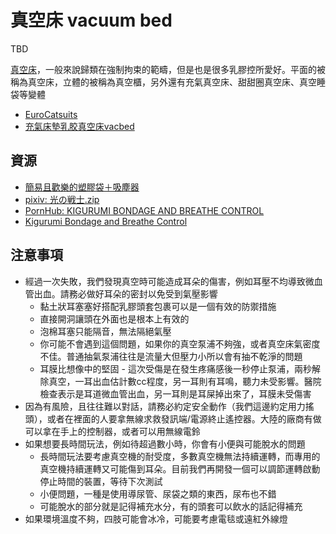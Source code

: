 真空床 vacuum bed
===
TBD

[真空床](https://en.wikipedia.org/wiki/Vacuum_bed)，一般來說歸類在強制拘束的範疇，但是也是很多乳膠控所愛好。平面的被稱為真空床，立體的被稱為真空櫃，另外還有充氣真空床、甜甜圈真空床、真空睡袋等變體

- [EuroCatsuits](http://www.eurocatsuits.com/latex-vacbed.php?la=en&currency=EUR)
- [充氣床墊乳胶真空床vacbed](https://item.taobao.com/item.htm?spm=a312a.7700824.w4002-23373570675.10.1e6a6b25rR0Xue&id=744019443662)

## 資源

- [簡易且歡樂的塑膠袋＋吸塵器](https://www.facebook.com/1042446452442226/posts/3091106584242859/)
- [pixiv: 光の戦士.zip](https://www.pixiv.net/artworks/79369194)
- [PornHub: KIGURUMI BONDAGE AND BREATHE CONTROL](https://cn.pornhub.com/view_video.php?viewkey=ph5b24e234aaa1e)
- [Kigurumi Bondage and Breathe Control](https://cn.pornhub.com/view_video.php?viewkey=ph5b24e234aaa1e)

## 注意事項

- 經過一次失敗，我們發現真空時可能造成耳朵的傷害，例如耳壓不均導致微血管出血。請務必做好耳朵的密封以免受到氣壓影響
  - 黏土狀耳塞塞好搭配乳膠頭套包裹可以是一個有效的防禦措施
  - 直接開洞讓頭在外面也是根本上有效的
  - 泡棉耳塞只能隔音，無法隔絕氣壓
  - 你可能不會遇到這個問題，如果你的真空泵浦不夠強，或者真空床氣密度不佳。普通抽氣泵浦往往是流量大但壓力小所以會有抽不乾淨的問題
  - 耳膜比想像中的堅固 - 這次受傷是在發生疼痛感後一秒停止泵浦，兩秒解除真空，一耳出血估計數cc程度，另一耳則有耳鳴，聽力未受影響。醫院檢查表示是耳道微血管出血，另一耳則是耳屎掉出來了，耳膜未受傷害
- 因為有風險，且往往難以對話，請務必約定安全動作（我們這邊約定用力搖頭），或者在裡面的人要拿無線求救發訊端/電源終止遙控器。大陸的廠商有做可以拿在手上的控制器，或者可以用無線電鈴
- 如果想要長時間玩法，例如待超過數小時，你會有小便與可能脫水的問題
  - 長時間玩法要考慮真空機的耐受度，多數真空機無法持續運轉，而專用的真空機持續運轉又可能傷到耳朵。目前我們再開發一個可以調節運轉啟動停止時間的裝置，等待下次測試
  - 小便問題，一種是使用導尿管、尿袋之類的東西，尿布也不錯
  - 可能脫水的部分就是記得補充水分，有的頭套可以飲水的話記得補充
- 如果環境溫度不夠，四肢可能會冰冷，可能要考慮電毯或遠紅外線燈


